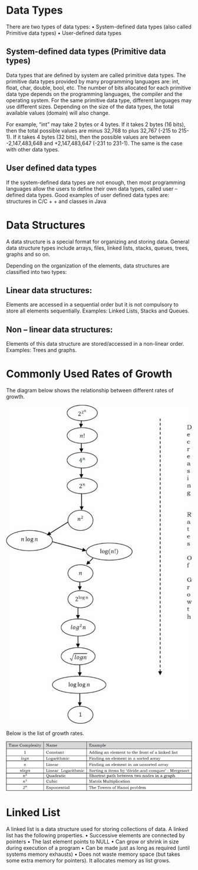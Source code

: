
# Data Types

There are two types of data types:
• System-defined data types (also called Primitive data types)
• User-defined data types


## System-defined data types (Primitive data types)

Data types that are defined by system are called primitive data types. The primitive data types provided by many programming languages are: int, float, char, double, bool, etc. The number of bits allocated for each primitive data type depends on the programming languages, the compiler and the operating system. For the same primitive data type, different languages may use different sizes. Depending on the size of the data types, the total available values (domain) will also change.

For example, “int” may take 2 bytes or 4 bytes. If it takes 2 bytes (16 bits), then the total possible values are minus 32,768 to plus 32,767 (-215 to 215-1). If it takes 4 bytes (32 bits), then the possible values are between -2,147,483,648 and +2,147,483,647 (-231 to 231-1). The same is the case with other data types.



## User defined data types

If the system-defined data types are not enough, then most programming languages allow the users to define their own data types, called user – defined data types. Good examples of user defined data types are: structures in C/C + + and classes in Java


# Data Structures

A data structure is a special format for organizing and storing data. General data structure types include arrays, files, linked lists, stacks, queues, trees, graphs and so on.

Depending on the organization of the elements, data structures are classified into two types:

## Linear data structures:
  Elements are accessed in a sequential order but it is not compulsory to store all elements sequentially. Examples: Linked Lists, Stacks and Queues.
## Non – linear data structures:
  Elements of this data structure are stored/accessed in a non-linear order. Examples: Trees and graphs.


# Commonly Used Rates of Growth

The diagram below shows the relationship between different rates of growth.

<img src="./images/rates of growth.png" width="800"  /> 

Below is the list of growth rates.

<img src="./images/growth rates.png" width="800"  /> 

# Linked List

A linked list is a data structure used for storing collections of data. A linked list has the following properties.
• Successive elements are connected by pointers
• The last element points to NULL
• Can grow or shrink in size during execution of a program
• Can be made just as long as required (until systems memory exhausts)
• Does not waste memory space (but takes some extra memory for pointers). It allocates memory as list grows.





